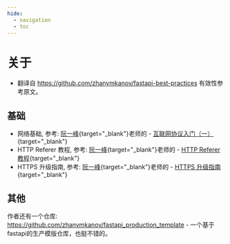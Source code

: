 ```yaml
---
hide:
  - navigation
  - toc
---
```


# 关于

- 翻译自 <https://github.com/zhanymkanov/fastapi-best-practices> 有效性参考原文。

## 基础

- 网络基础, 参考: [阮一峰]{target="_blank"}老师的 - [互联网协议入门（一）]{target="_blank"}
- HTTP Referer 教程, 参考: [阮一峰]{target="_blank"}老师的 - [HTTP Referer 教程]{target="_blank"}
- HTTPS 升级指南, 参考: [阮一峰]{target="_blank"}老师的 - [HTTPS 升级指南]{target="_blank"}

## 其他

作者还有一个仓库: <https://github.com/zhanymkanov/fastapi_production_template> - 一个基于fastapi的生产模版仓库，也挺不错的。

[阮一峰]: http://www.ruanyifeng.com/
[互联网协议入门（一）]: https://www.ruanyifeng.com/blog/2012/05/internet_protocol_suite_part_i.html
[HTTP Referer 教程]: https://www.ruanyifeng.com/blog/2019/06/http-referer.html
[HTTPS 升级指南]: https://www.ruanyifeng.com/blog/2016/08/migrate-from-http-to-https.html
